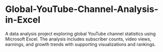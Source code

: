 # Global-YouTube-Channel-Analysis-in-Excel

A data analysis project exploring global YouTube channel statistics using Microsoft Excel. The analysis includes subscriber counts, video views, earnings, and growth trends with supporting visualizations and rankings.
